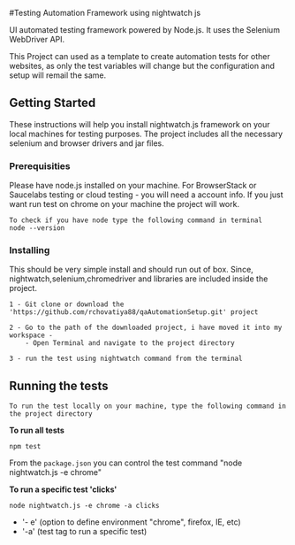 
#Testing Automation Framework using nightwatch js

UI automated testing framework powered by Node.js. It uses the Selenium WebDriver API. 

This Project can used as a template to create automation tests for other websites, as only the test variables will change but the configuration and setup will remail the same. 


## Getting Started

These instructions will help you install nightwatch.js framework on your local machines for testing purposes. The project includes 
all the necessary selenium and browser drivers and jar files. 

    
### Prerequisities

Please have node.js installed on your machine.
For BrowserStack or Saucelabs testing or cloud testing - you will need a account info. If you just want run test on chrome on your machine 
the project will work. 

```
To check if you have node type the following command in terminal 
node --version
```


### Installing

  This should be very simple install and should run out of box. Since, nightwatch,selenium,chromedriver and
    libraries are included inside the project. 
  
    
```
1 - Git clone or download the 'https://github.com/rchovatiya88/qaAutomationSetup.git' project
```

```
2 - Go to the path of the downloaded project, i have moved it into my workspace - 
    - Open Terminal and navigate to the project directory
```

```
3 - run the test using nightwatch command from the terminal
```

## Running the tests

    To run the test locally on your machine, type the following command in the project directory
   
**To run all tests**

```
npm test

```

From the `package.json` you can control the test command "node nightwatch.js -e chrome" 

**To run a specific test 'clicks'**
```
node nightwatch.js -e chrome -a clicks 
```

  * '- e' (option to define environment "chrome", firefox, IE, etc)
  * '-a'  (test tag to run a specific test)
 






